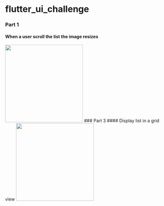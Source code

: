 # flutter_ui_challenge
### Part 1
#### When a user scroll the list the image resizes
<img src="https://user-images.githubusercontent.com/11628897/93957607-4afb7200-fd5d-11ea-90d2-112371826f82.jpg" width="250">
### Part 3
#### Display list in a grid view
<img src="https://user-images.githubusercontent.com/11628897/94097840-f543ca00-fe2f-11ea-8889-e0936c267f11.jpg" width="250">
